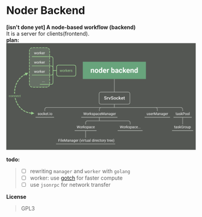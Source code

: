 # Noder Backend
**[isn't done yet] A node-based workflow (backend)**  
It is a server for clients(frontend).  
**plan:**  
![alt](readme_imgs/plan.png)

**todo:**  
> - [ ] rewriting `manager` and `worker` with `golang`
> - [ ] worker: use [gotch](https://github.com/sugarme/gotch) for faster compute
> - [ ] use `jsonrpc` for network transfer
<!-- ---
> - [ ] Preliminary complete `NodeType`
> - [ ] Preliminary complete `NodeManager`
> - [x] replace `WebSocket` to `socket.io`
> - [ ] ~~use `socket.io` to manage users~~   
> - [ ] communication protocol and user manage  
> ...
> - [ ] code cleanup
> - [ ] improve performance
> - [ ] document -->

**License**
> GPL3